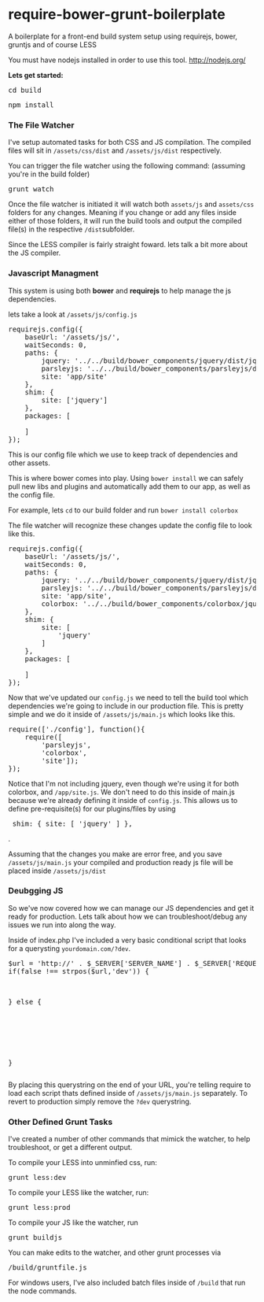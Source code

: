 require-bower-grunt-boilerplate
===============================

A boilerplate for a front-end build system setup using requirejs, bower, gruntjs and of course LESS

You must have nodejs installed in order to use this tool.  http://nodejs.org/

<b>Lets get started:</b>
<pre>cd build</pre>
<pre>npm install</pre>
<h3>The File Watcher</h3>
I've setup automated tasks for both CSS and JS compilation. The compiled files will sit in <code>/assets/css/dist</code> and <code>/assets/js/dist</code> respectively. 
 
You can trigger the file watcher using the following command:
(assuming you're in the build folder)
<br />
<pre>grunt watch</pre>
Once the file watcher is initiated it will watch both <code>assets/js</code> and <code>assets/css</code> folders for any changes. Meaning if you change or add any files inside either of those folders, it will run the build tools and output the compiled file(s) in the respective <code>/dist</code>subfolder.

Since the LESS compiler is fairly straight foward. lets talk a bit more about the JS compiler.

<h3>Javascript Managment</h3>
This system is using both <b>bower</b> and <b>requirejs</b> to help manage the js dependencies.

lets take a look at <code>/assets/js/config.js</code>

<pre>
requirejs.config({
    baseUrl: '/assets/js/',
    waitSeconds: 0,
    paths: {
        jquery: '../../build/bower_components/jquery/dist/jquery',
        parsleyjs: '../../build/bower_components/parsleyjs/dist/parsley',
        site: 'app/site'
    },
    shim: {
        site: ['jquery']
    },
    packages: [

    ]
});
</pre>

This is our config file which we use to keep track of dependencies and other assets. 

This is where bower comes into play. Using <code>bower install</code> we can safely pull new libs and plugins and automatically add them to our app, as well as the config file.  

For example, lets <code>cd</code> to our build folder and run <code>bower install colorbox</code>

The file watcher will recognize these changes update the config file to look like this.

<pre>
requirejs.config({
    baseUrl: '/assets/js/',
    waitSeconds: 0,
    paths: {
        jquery: '../../build/bower_components/jquery/dist/jquery',
        parsleyjs: '../../build/bower_components/parsleyjs/dist/parsley',
        site: 'app/site',
        colorbox: '../../build/bower_components/colorbox/jquery.colorbox',
    },
    shim: {
        site: [
            'jquery'
        ]
    },
    packages: [

    ]
});
</pre>

Now that we've updated our  <code>config.js</code> we need to tell the build tool which dependencies we're going to include in our production file. This is pretty simple and we do it inside of <code>/assets/js/main.js</code> which looks like this.

<pre>
require(['./config'], function(){
    require([
        'parsleyjs',
        'colorbox',
        'site']);
});
</pre>


Notice that  I'm not including jquery, even though we're using it for both colorbox, and <code>/app/site.js</code>. We don't need to do this inside of main.js because we're already defining it inside of <code>config.js</code>. This allows us to define pre-requisite(s) for our plugins/files by using <pre>  shim: {
        site: [
            'jquery'
        ]
    },
</pre>.

Assuming that the changes you make are error free, and you save <code>/assets/js/main.js</code> your compiled and production ready js file will be placed inside <code>/assets/js/dist</code>

<h3>Deubgging JS</h3>

So we've now covered how we can manage our JS dependencies and get it ready for production. Lets talk about how we can troubleshoot/debug any issues we run into along the way.

Inside of index.php I've included a very basic conditional script that looks for a querysting <code>yourdomain.com/?dev</code>. 

<pre>
$url = 'http://' . $_SERVER['SERVER_NAME'] . $_SERVER['REQUEST_URI'];
if(false !== strpos($url,'dev')) { 
<script data-main="assets/js/main.js"  src="assets/js/require.min.js"></script>
} else {
<script src="assets/js/require.min.js"></script>
<script src="assets/js/dist/main.min.js?v=1"></script>
}
</pre>

By placing this querystring on the end of your URL, you're telling require to load each script thats defined inside of <code>/assets/js/main.js</code> separately. To revert to production simply remove the <code>?dev</code> querystring. 

<h3>Other Defined Grunt Tasks</h3>

I've created a number of other commands that mimick the watcher, to help troubleshoot, or get a different output.

To compile your LESS into unminfied css, run:

<pre>grunt less:dev</pre>

To compile your LESS like the watcher, run:
<pre>grunt less:prod</pre>

To compile your JS like the watcher, run
<pre>grunt buildjs</pre>


You can make edits to the watcher, and other grunt processes via <pre>/build/gruntfile.js</pre>

For windows users, I've also included batch files inside of <code>/build</code> that run the node commands.
